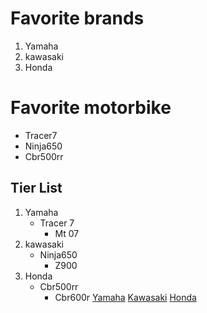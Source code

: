 # Favorite brands
1. Yamaha
1. kawasaki
1. Honda
# Favorite motorbike
- Tracer7
- Ninja650
- Cbr500rr
## Tier List
1. Yamaha
    - Tracer 7
        - Mt 07
1. kawasaki
    - Ninja650
        - Z900
1. Honda
    - Cbr500rr
        - Cbr600r
[Yamaha](https://www.yamaha-motor.eu/be/fr/)
[Kawasaki](https://www.kawasaki.be/fr/products)
[Honda](https://www.fr.honda.be)